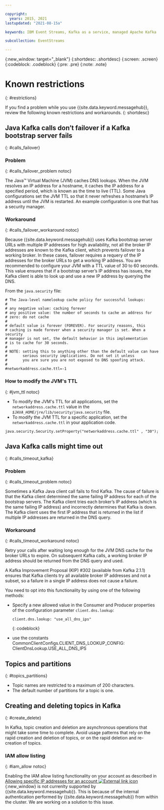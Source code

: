 ```yaml
---

copyright:
  years: 2015, 2021
lastupdated: "2021-08-15a"

keywords: IBM Event Streams, Kafka as a service, managed Apache Kafka

subcollection: EventStreams

---
```


{:new_window: target="_blank"}
{:shortdesc: .shortdesc}
{:screen: .screen}
{:codeblock: .codeblock}
{:pre: .pre}
{:note: .note}


# Known restrictions
{: #restrictions}

If you find a problem while you use {{site.data.keyword.messagehub}}, review the following known restrictions and workarounds. 
{: shortdesc}

## Java Kafka calls don’t failover if a Kafka bootstrap server fails
{: #calls_failover}

### Problem
{: #calls_failover_problem notoc}

The Java™ Virtual Machine (JVM) caches DNS lookups. When the JVM resolves an IP address for a hostname, it caches the IP address for a specified period, which is known as the time to live (TTL). Some Java configurations set the JVM TTL so that it never refreshes a hostname’s IP address until the JVM is restarted. An example configuration is one that has a security manager.

### Workaround
{: #calls_failover_workaround notoc}

Because {{site.data.keyword.messagehub}} uses Kafka bootstrap server URLs with multiple IP addresses for high availability, not all the broker IP addresses are known to the Kafka client, which prevents failover to a working broker. In these cases, failover requires a requery of the IP addresses for the broker URLs to get a working IP address. You are recommended to configure your JVM with a TTL value of 30 to 60 seconds. This value ensures that if a bootstrap server’s IP address has issues, the Kafka client is able to look up and use a new IP address by querying the DNS.

From the <code>java.security</code> file: 

```
# The Java-level namelookup cache policy for successful lookups:
#
# any negative value: caching forever
# any positive value: the number of seconds to cache an address for
# zero: do not cache
#
# default value is forever (FOREVER). For security reasons, this
# caching is made forever when a security manager is set. When a security
# manager is not set, the default behavior in this implementation
# is to cache for 30 seconds.
#
# NOTE: setting this to anything other than the default value can have
#       serious security implications. Do not set it unless
#       you are sure you are not exposed to DNS spoofing attack.
#
#networkaddress.cache.ttl=-1
```

### How to modify the JVM's TTL
{: #jvm_ttl notoc}

* To modify the JVM's TTL for all applications, set the <code>networkaddress.cache.ttl</code> value in the <code><var class="keyword varname">$JAVA_HOME</var>/jre/lib/security/java.security</code> file.
* To modify the JVM TTL for a specific application, set the <code>networkaddress.cache.ttl</code> in your application code.
```
java.security.Security.setProperty("networkaddress.cache.ttl" , "30");
```

## Java Kafka calls might time out
{: #calls_timeout_kafka}

### Problem
{: #calls_timeout_problem notoc}

Sometimes a Kafka Java client call fails to find Kafka. The cause of failure is that the Kafka client determined the same failing IP address for each of the bootstrap servers. The Kafka client tries each broker’s IP address (which is the same failing IP address) and incorrectly determines that Kafka is down. The Kafka client uses the first IP address that is returned in the list if multiple IP addresses are returned in the DNS query.

### Workaround
{: #calls_timeout_workaround notoc}

Retry your calls after waiting long enough for the JVM DNS cache for the broker URLs to expire. On subsequent Kafka calls, a working broker IP address should be returned from the DNS query and used. 

A Kafka Improvement Proposal (KIP) #302 (available from Kafka 2.1.1) ensures that Kafka clients try all available broker IP addresses 
and not a subset, so a failure in a single IP address does not cause a failure. 

You need to opt into this functionality by using one of the following methods:
* Specify a new allowed value in the Consumer and Producer properties of the configuration parameter <code>client.dns.lookup</code>:

    ```
    client.dns.lookup: "use_all_dns_ips" 
    ```
    {: codeblock}

* use the constants CommonClientConfigs.CLIENT_DNS_LOOKUP_CONFIG: ClientDnsLookup.USE_ALL_DNS_IPS 


## Topics and partitions
{: #topics_partitions}

*  Topic names are restricted to a maximum of 200 characters.
*  The default number of partitions for a topic is one.

<!--following message retention info duplicted in FAQs faq.md-->

## Creating and deleting topics in Kafka
{: #create_delete}

In Kafka, topic creation and deletion are asynchronous operations
that might take some time to complete. Avoid usage patterns that rely on the rapid creation and deletion
of topics, or on the rapid deletion and re-creation of topics.

### IAM allow listing
{: #iam_allow notoc}

Enabling the IAM allow listing functionality on your account as described in [Allowing specific IP addresses for an account ![External link icon](../../icons/launch-glyph.svg "External link icon")](https://cloud.ibm.com/docs/account?topic=account-ips#ips_account){:new_window} is not currenlty supported by {{site.data.keyword.messagehub}}.
This is because of the internal authentication performed by {{site.data.keyword.messagehub}} from within the cluster.
We are working on a solution to this issue.


<!--
## Kafka REST API
{: #trouble_rest}

<br/>
**Is this specific to old Standard only? If so I'll move to specific Standard topic.**
{: note}

*  Only the binary-embedded format is supported for requests and
   responses. The Avro and JSON embedded formats are not supported.
*  Concurrent requests are not supported for a consumer instance.
   Read, commit, or delete requests corresponding to a consumer
   instance should be sent only after a response is received for
   any outstanding requests of that instance.

-->
<!--
<br/>
**Is this specific to old Standard only? If so I'll move to specific Standard topic.**
{: note}

## Kafka REST API rate limitation
{: #kafka_rate}

Applications using the Kafka REST API can be subject to rate
limiting for each ApiKey. When this limiting occurs, the API
responds with the following HTTP error:

<code>429 Too Many Requests</code>
{:screen}

If you see this error, wait and submit the request again.

<br/>
**Is this specific to old Standard only? If so I'll move to specific Standard topic.**
{: note}
-->
<!--12/04/18 - Karen: same info duplicated at faq.md -->
<!--
## Kafka REST API daily restart
{: #rest_restart}

The Kafka REST API restarts once a day for a short period of
time. During this period, the Kafka REST API might become
unavailable. If this happens, you are recommended to retry your
request. After the REST API has restarted, you will have to
create your Kafka consumer instances again. If this is the case, the
REST API returns the following JSON:

```'{"error_code":40403,"message":"Consumer instance not found."}'
```
{:screen}
-->
<!--
## Kafka high-level consumer API
{: #kafka_consumer}

You cannot use the Apache Kafka 0.8.2 simple or high-level
consumer API with {{site.data.keyword.messagehub}}. Instead, you can use the earliest supported Kafka consumer API, which is 0.10.
-->
